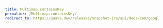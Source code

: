 ```yaml
---
title: Multimap.containsKey
permalink: /Multimap.containsKey/
redirect_to: https://guava.dev/releases/snapshot-jre/api/docs/com/google/common/collect/Multimap.html#containsKey-java.lang.Object-
---
```

